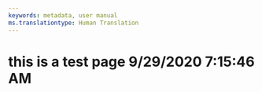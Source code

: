```yaml
---
keywords: metadata, user manual
ms.translationtype: Human Translation
---
```

# this is a test page 9/29/2020 7:15:46 AM
